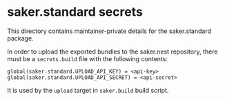# saker.standard secrets

This directory contains maintainer-private details for the saker.standard package.

In order to upload the exported bundles to the saker.nest repository, there must be a `secrets.build` file with the following contents:

```
global(saker.standard.UPLOAD_API_KEY) = <api-key>
global(saker.standard.UPLOAD_API_SECRET) = <api-secret>
```

It is used by the `upload` target in `saker.build` build script.